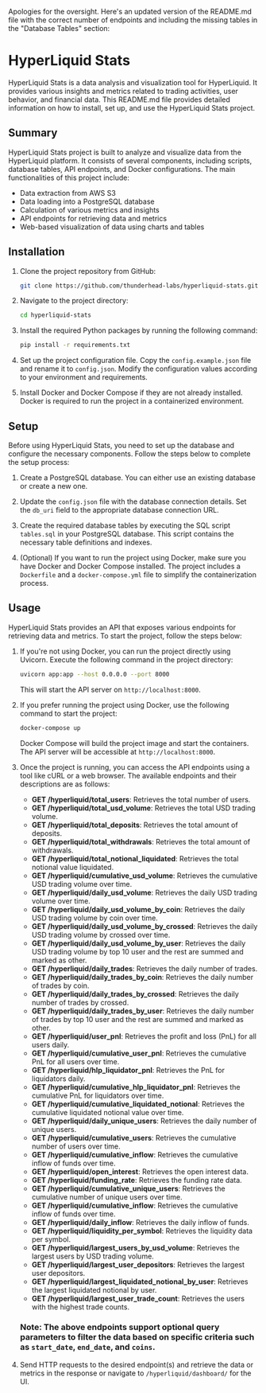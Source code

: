 Apologies for the oversight. Here's an updated version of the README.md file with the correct number of endpoints and including the missing tables in the "Database Tables" section:

# HyperLiquid Stats

HyperLiquid Stats is a data analysis and visualization tool for HyperLiquid. It provides various insights and metrics related to trading activities, user behavior, and financial data. This README.md file provides detailed information on how to install, set up, and use the HyperLiquid Stats project.

## Summary

HyperLiquid Stats project is built to analyze and visualize data from the HyperLiquid platform. It consists of several components, including scripts, database tables, API endpoints, and Docker configurations. The main functionalities of this project include:

- Data extraction from AWS S3
- Data loading into a PostgreSQL database
- Calculation of various metrics and insights
- API endpoints for retrieving data and metrics
- Web-based visualization of data using charts and tables

## Installation

1. Clone the project repository from GitHub:

   ```bash
   git clone https://github.com/thunderhead-labs/hyperliquid-stats.git
   ```

2. Navigate to the project directory:

   ```bash
   cd hyperliquid-stats
   ```

3. Install the required Python packages by running the following command:

   ```bash
   pip install -r requirements.txt
   ```

4. Set up the project configuration file. Copy the `config.example.json` file and rename it to `config.json`. Modify the configuration values according to your environment and requirements.

5. Install Docker and Docker Compose if they are not already installed. Docker is required to run the project in a containerized environment.

## Setup

Before using HyperLiquid Stats, you need to set up the database and configure the necessary components. Follow the steps below to complete the setup process:

1. Create a PostgreSQL database. You can either use an existing database or create a new one.

2. Update the `config.json` file with the database connection details. Set the `db_uri` field to the appropriate database connection URL.

3. Create the required database tables by executing the SQL script `tables.sql` in your PostgreSQL database. This script contains the necessary table definitions and indexes.

4. (Optional) If you want to run the project using Docker, make sure you have Docker and Docker Compose installed. The project includes a `Dockerfile` and a `docker-compose.yml` file to simplify the containerization process.

## Usage

HyperLiquid Stats provides an API that exposes various endpoints for retrieving data and metrics. To start the project, follow the steps below:

1. If you're not using Docker, you can run the project directly using Uvicorn. Execute the following command in the project directory:

   ```bash
   uvicorn app:app --host 0.0.0.0 --port 8000
   ```

   This will start the API server on `http://localhost:8000`.

2. If you prefer running the project using Docker, use the following command to start the project:

   ```bash
   docker-compose up
   ```

   Docker Compose will build the project image and start the containers. The API server will be accessible at `http://localhost:8000`.

3. Once the project is running, you can access the API endpoints using a tool like cURL or a web browser. The available endpoints and their descriptions are as follows:

   - **GET /hyperliquid/total_users**: Retrieves the total number of users.
   - **GET /hyperliquid/total_usd_volume**: Retrieves the total USD trading volume.
   - **GET /hyperliquid/total_deposits**: Retrieves the total amount of deposits.
   - **GET /hyperliquid/total_withdrawals**: Retrieves the total amount of withdrawals.
   - **GET /hyperliquid/total_notional_liquidated**: Retrieves the total notional value liquidated.
   - **GET /hyperliquid/cumulative_usd_volume**: Retrieves the cumulative USD trading volume over time.
   - **GET /hyperliquid/daily_usd_volume**: Retrieves the daily USD trading volume over time.
   - **GET /hyperliquid/daily_usd_volume_by_coin**: Retrieves the daily USD trading volume by coin over time.
   - **GET /hyperliquid/daily_usd_volume_by_crossed**: Retrieves the daily USD trading volume by crossed over time.
   - **GET /hyperliquid/daily_usd_volume_by_user**: Retrieves the daily USD trading volume by top 10 user and the rest are summed and marked as other.
   - **GET /hyperliquid/daily_trades**: Retrieves the daily number of trades.
   - **GET /hyperliquid/daily_trades_by_coin**: Retrieves the daily number of trades by coin.
   - **GET /hyperliquid/daily_trades_by_crossed**: Retrieves the daily number of trades by crossed.
   - **GET /hyperliquid/daily_trades_by_user**: Retrieves the daily number of trades by top 10 user and the rest are summed and marked as other.
   - **GET /hyperliquid/user_pnl**: Retrieves the profit and loss (PnL) for all users daily.
   - **GET /hyperliquid/cumulative_user_pnl**: Retrieves the cumulative PnL for all users over time.
   - **GET /hyperliquid/hlp_liquidator_pnl**: Retrieves the PnL for liquidators daily.
   - **GET /hyperliquid/cumulative_hlp_liquidator_pnl**: Retrieves the cumulative PnL for liquidators over time.
   - **GET /hyperliquid/cumulative_liquidated_notional**: Retrieves the cumulative liquidated notional value over time.
   - **GET /hyperliquid/daily_unique_users**: Retrieves the daily number of unique users.
   - **GET /hyperliquid/cumulative_users**: Retrieves the cumulative number of users over time.
   - **GET /hyperliquid/cumulative_inflow**: Retrieves the cumulative inflow of funds over time.
   - **GET /hyperliquid/open_interest**: Retrieves the open interest data.
   - **GET /hyperliquid/funding_rate**: Retrieves the funding rate data.
   - **GET /hyperliquid/cumulative_unique_users**: Retrieves the cumulative number of unique users over time.
   - **GET /hyperliquid/cumulative_inflow**: Retrieves the cumulative inflow of funds over time.
   - **GET /hyperliquid/daily_inflow**: Retrieves the daily inflow of funds.
   - **GET /hyperliquid/liquidity_per_symbol**: Retrieves the liquidity data per symbol.
   - **GET /hyperliquid/largest_users_by_usd_volume**: Retrieves the largest users by USD trading volume.
   - **GET /hyperliquid/largest_user_depositors**: Retrieves the largest user depositors.
   - **GET /hyperliquid/largest_liquidated_notional_by_user**: Retrieves the largest liquidated notional by user.
   - **GET /hyperliquid/largest_user_trade_count**: Retrieves the users with the highest trade counts.

   ### Note: The above endpoints support optional query parameters to filter the data based on specific criteria such as `start_date`, `end_date`, and `coins`.

4. Send HTTP requests to the desired endpoint(s) and retrieve the data or metrics in the response or navigate to `/hyperliquid/dashboard/` for the UI.
